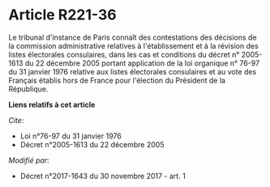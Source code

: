 # Article R221-36

Le tribunal d'instance de Paris connaît des contestations des décisions de la commission administrative relatives à
l'établissement et à la révision des listes électorales consulaires, dans les cas et conditions du décret n° 2005-1613 du 22
décembre 2005 portant application de la loi organique n° 76-97 du 31 janvier 1976 relative aux listes électorales consulaires
et au vote des Français établis hors de France pour l'élection du Président de la République.

**Liens relatifs à cet article**

_Cite_:

  - Loi n°76-97 du 31 janvier 1976
  - Décret n°2005-1613 du 22 décembre 2005

_Modifié par_:

  - Décret n°2017-1643 du 30 novembre 2017 - art. 1
